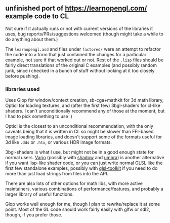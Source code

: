 ## unfinished port of https://learnopengl.com/ example code to CL

Not sure if it actually runs or not with current versions of the
libraries it uses, bug reports/PRs/suggestions welcomed (though might
take a while to do anything about them.)

The `learnopengl.asd` and files under `factored/` were an attempt to
refactor the code into a form that just contained the changes for a
particular example, not sure if that worked out or not. Rest of the
`.lisp` files should be fairly direct translations of the original C
examples (and possibly random junk, since i checked in a bunch of
stuff without looking at it too closely before pushing).

### libraries used

Uses Glop for window/context creation, sb-cga+mathkit for 3d math
library, Opticl for loading textures, and (after the first few)
3bgl-shaders for cl-like shaders. I can't unconditionally recommend
any of those at the moment, but I had to pick something to use :)

Opticl is the closest to an unconditional recommendation, with the
only caveats being that it is written in CL so might be slower than
FFI-based image loading libraries, and doesn't support some of the
formats useful for 3d like `.dds` or `.htx`, or various HDR image
formats.

3bgl-shaders is what I use, but might not be in a good enough state
for normal users. [Varjo](https://github.com/cbaggers/varjo) (possibly
with [shadow](https://github.com/mfiano/shadow) and
[umbra](https://github.com/mfiano/umbra)) is another alternative if
you want lisp-like shader code, or you can just write normal GLSL like
the first few standalone examples, possibly with
[glsl-toolkit](https://github.com/Shirakumo/glsl-toolkit) if you need
to do more than just load strings from files into the API.

There are also lots of other options for math libs, with more active
maintainers, various combinations of performance/features, and
probably a larger library of useful functions.

Glop works well enough for me, though I plan to rewrite/replace it at
some point. Most of the GL code should work fairly easily with glfw or
sdl2, though, if you prefer those.
